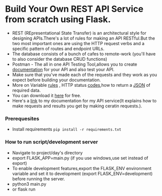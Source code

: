 # Build Your Own REST API Service from scratch using Flask.
- REST (REpresentational State Transfer) is an architectural style for designing APIs.There's a lot of rules for making an API RESTful.But the two  most important ones are using the HTTP request verbs and a specific pattern of routes and endpoint URLs.
- The database consists of a bunch of cafes to remote-work (you'll have to also consider the database CRUD functions)
- Postman - The all in one API Testing Tool,allows you to create [documentation](https://learning.postman.com/docs/publishing-your-api/documenting-your-api/) for your API and also test your API.
- Make sure that you've made each of the requests and they work as you expect before building your documentation. 
- More on Variable [rules](https://flask.palletsprojects.com/en/1.1.x/quickstart/#variable-rules) , HTTP status [codes](https://www.webfx.com/web-development/glossary/http-status-codes/),how to return a [JSON](https://www.adamsmith.haus/python/docs/flask.jsonify) of required data.
-  You can download it [here](https://www.postman.com/downloads/) for free.
-  Here's a [link](https://documenter.getpostman.com/view/22470891/UzkV1vsF) to my documentation for my API service(It explains how to make requests and results you get by making ceratin requests.).

### Prerequesites
- Install requirements `pip install -r requirements.txt`

### How to run script/development server
- Navigate to project/day's directory
- export FLASK_APP=main.py (if you use windows,use set instead of export)
- To enable development features,export the FLASK_ENV environment variable and set it to development (export FLASK_ENV=development) before running the server.
- python3 main.py
- or flask run



